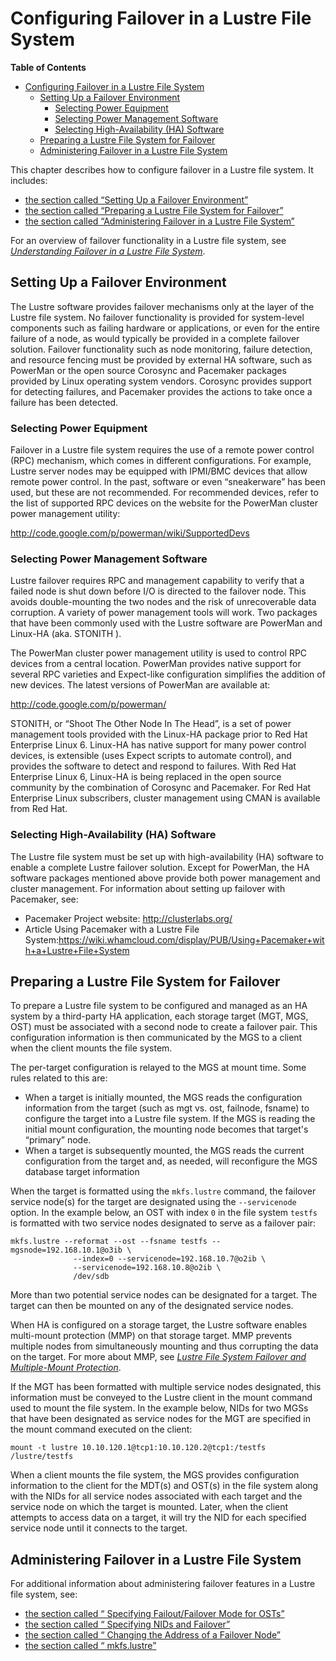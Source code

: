 # Configuring Failover in a Lustre File System

**Table of Contents**

- [Configuring Failover in a Lustre File System](#configuring-failover-in-a-lustre-file-system)
  * [Setting Up a Failover Environment](#setting-up-a-failover-environment)
    + [Selecting Power Equipment](#selecting-power-equipment)
    + [Selecting Power Management Software](#selecting-power-management-software)
    + [Selecting High-Availability (HA) Software](#selecting-high-availability-ha-software)
  * [Preparing a Lustre File System for Failover](#preparing-a-lustre-file-system-for-failover)
  * [Administering Failover in a Lustre File System](#administering-failover-in-a-lustre-file-system)

This chapter describes how to configure failover in a Lustre file system. It includes:

- [the section called “Setting Up a Failover Environment”](#setting-up-a-failover-environment)
- [the section called “Preparing a Lustre File System for Failover”](#preparing-a-lustre-file-system-for-failover)
- [the section called “Administering Failover in a Lustre File System”](#administering-failover-in-a-lustre-file-system)

For an overview of failover functionality in a Lustre file system, see [*Understanding Failover in a Lustre File System*](02-Introducing%20the%20Lustre%20File%20System.md#understanding-failover-in-a-lustre-file-system).

## Setting Up a Failover Environment

The Lustre software provides failover mechanisms only at the layer of the Lustre file system. No failover functionality is provided for system-level components such as failing hardware or applications, or even for the entire failure of a node, as would typically be provided in a complete failover solution. Failover functionality such as node monitoring, failure detection, and resource fencing must be provided by external HA software, such as PowerMan or the open source Corosync and Pacemaker packages provided by Linux operating system vendors. Corosync provides support for detecting failures, and Pacemaker provides the actions to take once a failure has been detected.

### Selecting Power Equipment

Failover in a Lustre file system requires the use of a remote power control (RPC) mechanism, which comes in different configurations. For example, Lustre server nodes may be equipped with IPMI/BMC devices that allow remote power control. In the past, software or even “sneakerware” has been used, but these are not recommended. For recommended devices, refer to the list of supported RPC devices on the website for the PowerMan cluster power management utility:

<http://code.google.com/p/powerman/wiki/SupportedDevs>

### Selecting Power Management Software

Lustre failover requires RPC and management capability to verify that a failed node is shut down before I/O is directed to the failover node. This avoids double-mounting the two nodes and the risk of unrecoverable data corruption. A variety of power management tools will work. Two packages that have been commonly used with the Lustre software are PowerMan and Linux-HA (aka. STONITH ).

The PowerMan cluster power management utility is used to control RPC devices from a central location. PowerMan provides native support for several RPC varieties and Expect-like configuration simplifies the addition of new devices. The latest versions of PowerMan are available at:

<http://code.google.com/p/powerman/>

STONITH, or “Shoot The Other Node In The Head”, is a set of power management tools provided with the Linux-HA package prior to Red Hat Enterprise Linux 6. Linux-HA has native support for many power control devices, is extensible (uses Expect scripts to automate control), and provides the software to detect and respond to failures. With Red Hat Enterprise Linux 6, Linux-HA is being replaced in the open source community by the combination of Corosync and Pacemaker. For Red Hat Enterprise Linux subscribers, cluster management using CMAN is available from Red Hat.

### Selecting High-Availability (HA) Software

The Lustre file system must be set up with high-availability (HA) software to enable a complete Lustre failover solution. Except for PowerMan, the HA software packages mentioned above provide both power management and cluster management. For information about setting up failover with Pacemaker, see:

- Pacemaker Project website: <http://clusterlabs.org/>
- Article Using Pacemaker with a Lustre File System:<https://wiki.whamcloud.com/display/PUB/Using+Pacemaker+with+a+Lustre+File+System>

## Preparing a Lustre File System for Failover

To prepare a Lustre file system to be configured and managed as an HA system by a third-party HA application, each storage target (MGT, MGS, OST) must be associated with a second node to create a failover pair. This configuration information is then communicated by the MGS to a client when the client mounts the file system.

The per-target configuration is relayed to the MGS at mount time. Some rules related to this are:

- When a target is initially mounted, the MGS reads the configuration information from the target (such as mgt vs. ost, failnode, fsname) to configure the target into a Lustre file system. If the MGS is reading the initial mount configuration, the mounting node becomes that target's “primary” node.
- When a target is subsequently mounted, the MGS reads the current configuration from the target and, as needed, will reconfigure the MGS database target information

When the target is formatted using the `mkfs.lustre` command, the failover service node(s) for the target are designated using the `--servicenode` option. In the example below, an OST with index `0` in the file system `testfs` is formatted with two service nodes designated to serve as a failover pair:

```
mkfs.lustre --reformat --ost --fsname testfs --mgsnode=192.168.10.1@o3ib \  
              --index=0 --servicenode=192.168.10.7@o2ib \
              --servicenode=192.168.10.8@o2ib \  
              /dev/sdb
```

More than two potential service nodes can be designated for a target. The target can then be mounted on any of the designated service nodes.

When HA is configured on a storage target, the Lustre software enables multi-mount protection (MMP) on that storage target. MMP prevents multiple nodes from simultaneously mounting and thus corrupting the data on the target. For more about MMP, see [*Lustre File System Failover and Multiple-Mount Protection*](03.13-Lustre%20File%20System%20Failover%20and%20Multiple-Mount%20Protection.md).

If the MGT has been formatted with multiple service nodes designated, this information must be conveyed to the Lustre client in the mount command used to mount the file system. In the example below, NIDs for two MGSs that have been designated as service nodes for the MGT are specified in the mount command executed on the client:

```
mount -t lustre 10.10.120.1@tcp1:10.10.120.2@tcp1:/testfs /lustre/testfs
```

When a client mounts the file system, the MGS provides configuration information to the client for the MDT(s) and OST(s) in the file system along with the NIDs for all service nodes associated with each target and the service node on which the target is mounted. Later, when the client attempts to access data on a target, it will try the NID for each specified service node until it connects to the target.

## Administering Failover in a Lustre File System

For additional information about administering failover features in a Lustre file system, see:

- [the section called “ Specifying Failout/Failover Mode for OSTs”](03.02-Lustre%20Operations.md#specifying-failoutfailover-mode-for-osts)
- [the section called “ Specifying NIDs and Failover”](03.02-Lustre%20Operations.md#specifying-nids-and-failover)
- [the section called “ Changing the Address of a Failover Node”](03.03-Lustre%20Maintenance.md#changing-the-address-of-a-failover-node)
- [the section called “ mkfs.lustre”](06.07-System%20Configuration%20Utilities.md#mkfslustre)